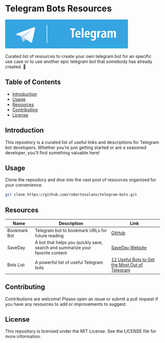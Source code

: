 # Telegram Bots Resources
![Telegram Banner](./Telegram-banner.jpg)

Curated list of resources to create your own telegram bot for an specific use case or to use another epic telegram bot that somebody has already created. 🚀

## Table of Contents
- [Introduction](#introduction)
- [Usage](#usage)
- [Resources](#resources)
- [Contributing](#contributing)
- [License](#license)

## Introduction
This repository is a curated list of useful links and descriptions for Telegram bot developers. Whether you're just getting started or are a seasoned developer, you'll find something valuable here!

## Usage
Clone the repository and dive into the vast pool of resources organized for your convenience.

```bash
git clone https://github.com/robertosolano/telegram-bots.git
```
## Resources

| Name | Description | Link |
|---------------|-------------|------|
| Bookmark Bot | Telegram bot to bookmark URLs for future reading | [GitHub](https://github.com/xonixx/bookmark-telegram-bot) |
| SaveDay        | A bot that helps you quickly save, search and summarize your favorite content | [SaveDay Website](https://www.save.day/telegram-bot) |
| Bots List  | A powerful list of useful Telegram bots | [12 Useful Bots to Get the Most Out of Telegram](https://www.maketecheasier.com/useful-bots-for-telegram/) |

## Contributing
Contributions are welcome! Please open an issue or submit a pull request if you have any resources to add or improvements to suggest.

## License
This repository is licensed under the MIT License. See the LICENSE file for more information.
